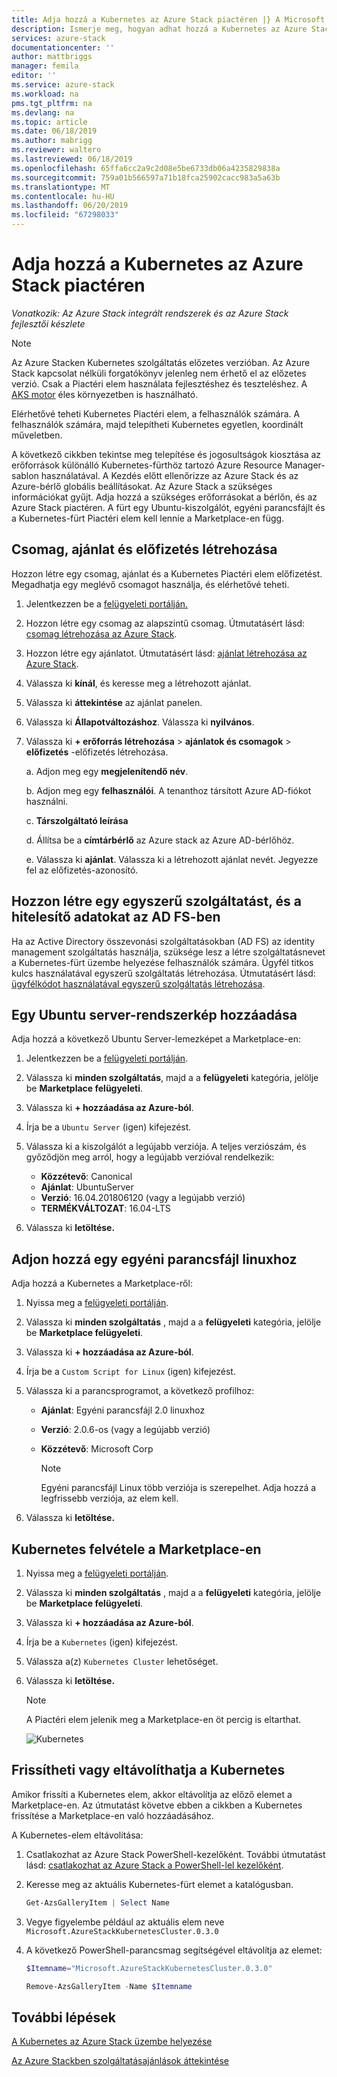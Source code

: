 ```yaml
---
title: Adja hozzá a Kubernetes az Azure Stack piactéren |} A Microsoft Docs
description: Ismerje meg, hogyan adhat hozzá a Kubernetes az Azure Stack piactéren.
services: azure-stack
documentationcenter: ''
author: mattbriggs
manager: femila
editor: ''
ms.service: azure-stack
ms.workload: na
pms.tgt_pltfrm: na
ms.devlang: na
ms.topic: article
ms.date: 06/18/2019
ms.author: mabrigg
ms.reviewer: waltero
ms.lastreviewed: 06/18/2019
ms.openlocfilehash: 65ffa6cc2a9c2d08e5be6733db06a4235829838a
ms.sourcegitcommit: 759a01b566597a71b18fca25902cacc983a5a63b
ms.translationtype: MT
ms.contentlocale: hu-HU
ms.lasthandoff: 06/20/2019
ms.locfileid: "67298033"
---
```

# <a name="add-kubernetes-to-the-azure-stack-marketplace"></a>Adja hozzá a Kubernetes az Azure Stack piactéren

*Vonatkozik: Az Azure Stack integrált rendszerek és az Azure Stack fejlesztői készlete*

> [!note]  
> Az Azure Stacken Kubernetes szolgáltatás előzetes verzióban. Az Azure Stack kapcsolat nélküli forgatókönyv jelenleg nem érhető el az előzetes verzió. Csak a Piactéri elem használata fejlesztéshez és teszteléshez. A [AKS motor](https://github.com/Azure/aks-engine/blob/master/docs/topics/azure-stack.md) éles környezetben is használható.

Elérhetővé teheti Kubernetes Piactéri elem, a felhasználók számára. A felhasználók számára, majd telepítheti Kubernetes egyetlen, koordinált műveletben.

A következő cikkben tekintse meg telepítése és jogosultságok kiosztása az erőforrások különálló Kubernetes-fürthöz tartozó Azure Resource Manager-sablon használatával. A Kezdés előtt ellenőrizze az Azure Stack és az Azure-bérlő globális beállításokat. Az Azure Stack a szükséges információkat gyűjt. Adja hozzá a szükséges erőforrásokat a bérlőn, és az Azure Stack piactéren. A fürt egy Ubuntu-kiszolgálót, egyéni parancsfájlt és a Kubernetes-fürt Piactéri elem kell lennie a Marketplace-en függ.

## <a name="create-a-plan-an-offer-and-a-subscription"></a>Csomag, ajánlat és előfizetés létrehozása

Hozzon létre egy csomag, ajánlat és a Kubernetes Piactéri elem előfizetést. Megadhatja egy meglévő csomagot használja, és elérhetővé teheti.

1. Jelentkezzen be a [felügyeleti portálján.](https://adminportal.local.azurestack.external)

1. Hozzon létre egy csomag az alapszintű csomag. Útmutatásért lásd: [csomag létrehozása az Azure Stack](azure-stack-create-plan.md).

1. Hozzon létre egy ajánlatot. Útmutatásért lásd: [ajánlat létrehozása az Azure Stack](azure-stack-create-offer.md).

1. Válassza ki **kínál**, és keresse meg a létrehozott ajánlat.

1. Válassza ki **áttekintése** az ajánlat panelen.

1. Válassza ki **Állapotváltozáshoz**. Válassza ki **nyilvános**.

1. Válassza ki **+ erőforrás létrehozása** > **ajánlatok és csomagok** > **előfizetés** -előfizetés létrehozása.

    a. Adjon meg egy **megjelenítendő név**.

    b. Adjon meg egy **felhasználói**. A tenanthoz társított Azure AD-fiókot használni.

    c. **Társzolgáltató leírása**

    d. Állítsa be a **címtárbérlő** az Azure stack az Azure AD-bérlőhöz. 

    e. Válassza ki **ajánlat**. Válassza ki a létrehozott ajánlat nevét. Jegyezze fel az előfizetés-azonosító.

## <a name="create-a-service-principal-and-credentials-in-ad-fs"></a>Hozzon létre egy egyszerű szolgáltatást, és a hitelesítő adatokat az AD FS-ben

Ha az Active Directory összevonási szolgáltatásokban (AD FS) az identity management szolgáltatás használja, szüksége lesz a létre szolgáltatásnevet a Kubernetes-fürt üzembe helyezése felhasználók számára. Ügyfél titkos kulcs használatával egyszerű szolgáltatás létrehozása. Útmutatásért lásd: [ügyfélkódot használatával egyszerű szolgáltatás létrehozása](azure-stack-create-service-principals.md#create-a-service-principal-using-a-client-secret).

## <a name="add-an-ubuntu-server-image"></a>Egy Ubuntu server-rendszerkép hozzáadása

Adja hozzá a következő Ubuntu Server-lemezképet a Marketplace-en:

1. Jelentkezzen be a [felügyeleti portálján](https://adminportal.local.azurestack.external).

1. Válassza ki **minden szolgáltatás**, majd a a **felügyeleti** kategória, jelölje be **Marketplace felügyeleti**.

1. Válassza ki **+ hozzáadása az Azure-ból**.

1. Írja be a `Ubuntu Server` (igen) kifejezést.

1. Válassza ki a kiszolgálót a legújabb verziója. A teljes verziószám, és győződjön meg arról, hogy a legújabb verzióval rendelkezik:
    - **Közzétevő**: Canonical
    - **Ajánlat**: UbuntuServer
    - **Verzió**: 16.04.201806120 (vagy a legújabb verzió)
    - **TERMÉKVÁLTOZAT**: 16.04-LTS

1. Válassza ki **letöltése.**

## <a name="add-a-custom-script-for-linux"></a>Adjon hozzá egy egyéni parancsfájl linuxhoz

Adja hozzá a Kubernetes a Marketplace-ről:

1. Nyissa meg a [felügyeleti portálján](https://adminportal.local.azurestack.external).

1. Válassza ki **minden szolgáltatás** , majd a a **felügyeleti** kategória, jelölje be **Marketplace felügyeleti**.

1. Válassza ki **+ hozzáadása az Azure-ból**.

1. Írja be a `Custom Script for Linux` (igen) kifejezést.

1. Válassza ki a parancsprogramot, a következő profilhoz:
   - **Ajánlat**: Egyéni parancsfájl 2.0 linuxhoz
   - **Verzió**: 2.0.6-os (vagy a legújabb verzió)
   - **Közzétevő**: Microsoft Corp

     > [!Note]  
     > Egyéni parancsfájl Linux több verziója is szerepelhet. Adja hozzá a legfrissebb verziója, az elem kell.

1. Válassza ki **letöltése.**


## <a name="add-kubernetes-to-the-marketplace"></a>Kubernetes felvétele a Marketplace-en

1. Nyissa meg a [felügyeleti portálján](https://adminportal.local.azurestack.external).

1. Válassza ki **minden szolgáltatás** , majd a a **felügyeleti** kategória, jelölje be **Marketplace felügyeleti**.

1. Válassza ki **+ hozzáadása az Azure-ból**.

1. Írja be a `Kubernetes` (igen) kifejezést.

1. Válassza a(z) `Kubernetes Cluster` lehetőséget.

1. Válassza ki **letöltése.**

    > [!note]  
    > A Piactéri elem jelenik meg a Marketplace-en öt percig is eltarthat.

    ![Kubernetes](../user/media/azure-stack-solution-template-kubernetes-deploy/marketplaceitem.png)

## <a name="update-or-remove-the-kubernetes"></a>Frissítheti vagy eltávolíthatja a Kubernetes 

Amikor frissíti a Kubernetes elem, akkor eltávolítja az előző elemet a Marketplace-en. Az útmutatást követve ebben a cikkben a Kubernetes frissítése a Marketplace-en való hozzáadásához.

A Kubernetes-elem eltávolítása:

1. Csatlakozhat az Azure Stack PowerShell-kezelőként. További útmutatást lásd: [csatlakozhat az Azure Stack a PowerShell-lel kezelőként](azure-stack-powershell-configure-admin.md).

2. Keresse meg az aktuális Kubernetes-fürt elemet a katalógusban.

    ```powershell  
    Get-AzsGalleryItem | Select Name
    ```
    
3. Vegye figyelembe például az aktuális elem neve `Microsoft.AzureStackKubernetesCluster.0.3.0`

4. A következő PowerShell-parancsmag segítségével eltávolítja az elemet:

    ```powershell  
    $Itemname="Microsoft.AzureStackKubernetesCluster.0.3.0"

    Remove-AzsGalleryItem -Name $Itemname
    ```

## <a name="next-steps"></a>További lépések

[A Kubernetes az Azure Stack üzembe helyezése](../user/azure-stack-solution-template-kubernetes-deploy.md)

[Az Azure Stackben szolgáltatásajánlások áttekintése](azure-stack-offer-services-overview.md)
